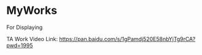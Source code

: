 # MyWorks
For Displaying

TA Work Video Link: https://pan.baidu.com/s/1gPamdj520E58nbYjTg9rCA?pwd=1995 
